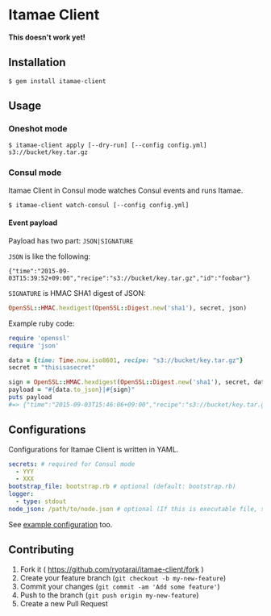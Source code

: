 # Itamae Client

**This doesn't work yet!**

## Installation

    $ gem install itamae-client

## Usage

### Oneshot mode

```
$ itamae-client apply [--dry-run] [--config config.yml] s3://bucket/key.tar.gz
```

### Consul mode

Itamae Client in Consul mode watches Consul events and runs Itamae.

```
$ itamae-client watch-consul [--config config.yml]
```

#### Event payload

Payload has two part: `JSON|SIGNATURE`

`JSON` is like the following:

```
{"time":"2015-09-03T15:39:52+09:00","recipe":"s3://bucket/key.tar.gz","id":"foobar"}
```

`SIGNATURE` is HMAC SHA1 digest of JSON:

```ruby
OpenSSL::HMAC.hexdigest(OpenSSL::Digest.new('sha1'), secret, json)
```

Example ruby code:

```ruby
require 'openssl'
require 'json'

data = {time: Time.now.iso8601, recipe: "s3://bucket/key.tar.gz"}
secret = "thisisasecret"

sign = OpenSSL::HMAC.hexdigest(OpenSSL::Digest.new('sha1'), secret, data.to_json)
payload = "#{data.to_json}|#{sign}"
puts payload
#=> {"time":"2015-09-03T15:46:06+09:00","recipe":"s3://bucket/key.tar.gz"}|67cadfdeabf14ccac48e553e0af5637b88475899
```

## Configurations

Configurations for Itamae Client is written in YAML.

```yaml
secrets: # required for Consul mode
  - YYY
  - XXX
bootstrap_file: bootstrap.rb # optional (default: bootstrap.rb)
logger:
  - type: stdout
node_json: /path/to/node.json # optional (If this is executable file, stdout result of the executable will be used)
```

See [example configuration](https://github.com/ryotarai/itamae-client/blob/master/example/config.yml) too.

## Contributing

1. Fork it ( https://github.com/ryotarai/itamae-client/fork )
2. Create your feature branch (`git checkout -b my-new-feature`)
3. Commit your changes (`git commit -am 'Add some feature'`)
4. Push to the branch (`git push origin my-new-feature`)
5. Create a new Pull Request

